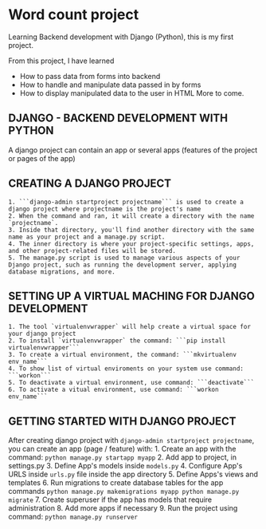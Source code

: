# Word count project

Learning Backend development with Django (Python), this is my first project.

From this project, I have learned
- How to pass data from forms into backend
- How to handle and manipulate data passed in by forms
- How to display manipulated data to the user in HTML
More to come.

## DJANGO - BACKEND DEVELOPMENT WITH PYTHON

A django project can contain an app or several apps (features of the project or pages of the app)

## CREATING A DJANGO PROJECT
    1. ```django-admin startproject projectname``` is used to create a django project where projectname is the project's name
    2. When the command and ran, it will create a directory with the name `projectname`.
    3. Inside that directory, you'll find another directory with the same name as your project and a manage.py script.
    4. The inner directory is where your project-specific settings, apps, and other project-related files will be stored. 
    5. The manage.py script is used to manage various aspects of your Django project, such as running the development server, applying database migrations, and more.

## SETTING UP A VIRTUAL MACHING FOR DJANGO DEVELOPMENT
    1. The tool `virtualenvwrapper` will help create a virtual space for your django project
    2. To install `virtualenvwrapper` the command: ```pip install virtualenvwrapper```
    3. To create a virtual environment, the command: ```mkvirtualenv env_name```
    4. To show list of virtual enviroments on your system use command: ```workon```
    5. To deactivate a virtual environment, use command: ```deactivate```
    6. To activate a vitual environment, use command: ```workon env_name```

## GETTING STARTED WITH DJANGO PROJECT
After creating django project with ```django-admin startproject projectname```, you can create an app (page / feature) with:
    1. Create an app with the command: ```python manage.py startapp myapp```
    2. Add app to project, in settings.py
    3. Define App's models inside `models.py`
    4. Configure App's URLS inside `urls.py` file inside the app directory
    5. Define Apps's views and templates
    6. Run migrations to create database tables for the app
        commands
        ```
            python manage.py makemigrations myapp
            python manage.py migrate
        ```
    7. Create superuser if the app has models that require administration
    8. Add more apps if necessary
    9. Run the project using command: ```python manage.py runserver```
